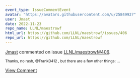 ```yaml
---
event_type: IssueCommentEvent
avatar: "https://avatars.githubusercontent.com/u/2584992?"
user: Jmast
date: 2022-11-23
repo_name: LLNL/maestrowf
html_url: https://github.com/LLNL/maestrowf/issues/406
repo_url: https://github.com/LLNL/maestrowf
---
```


<a href='https://github.com/Jmast' target='_blank'>Jmast</a> commented on issue <a href='https://github.com/LLNL/maestrowf/issues/406' target='_blank'>LLNL/maestrowf#406</a>.

<small>Thanks, no rush, @FrankD412 , but there are a few other things:...</small>

<a href='https://github.com/LLNL/maestrowf/issues/406' target='_blank'>View Comment</a>